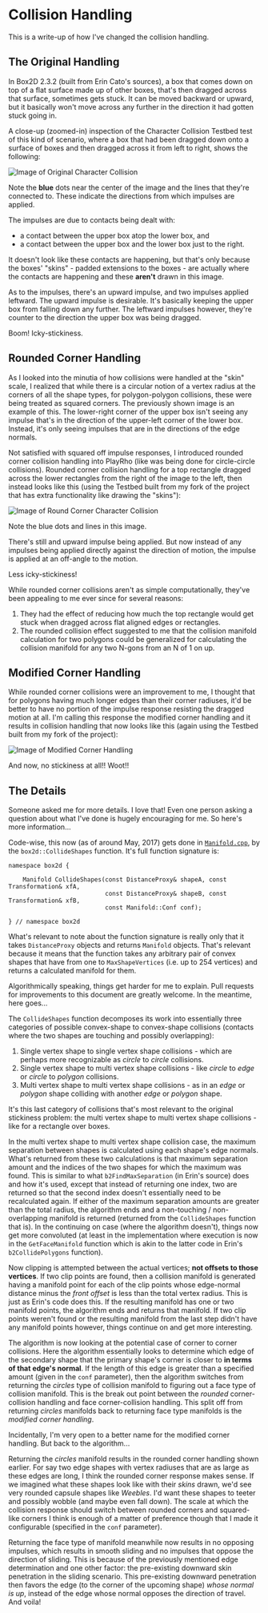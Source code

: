 # Collision Handling

This is a write-up of how I've changed the collision handling.

## The Original Handling

In Box2D 2.3.2 (built from Erin Cato's sources), a box that comes down on top
of a flat surface made up of other boxes, that's then dragged across that
surface, sometimes gets stuck. It can be moved backward or upward, but it
basically won't move across any further in the direction it had gotten stuck
going in.

A close-up (zoomed-in) inspection of the Character Collision Testbed test of
this kind of scenario, where a box that had been dragged down onto a surface
of boxes and then dragged across it from left to right, shows the following:

![Image of Original Character Collision](images/OriginalRectRectCollision.png)

Note the **blue** dots near the center of the image and the lines that they're
connected to. These indicate the directions from which impulses are applied.

The impulses are due to contacts being dealt with:
 - a contact between the upper box atop the lower box, and
 - a contact between the upper box and the lower box just to the right.

It doesn't look like these contacts are happening, but that's only because the
boxes' "skins" - padded extensions to the boxes - are actually where the
contacts are happening and these **aren't** drawn in this image.

As to the impulses, there's an upward impulse, and two impulses applied
leftward.
The upward impulse is desirable. It's basically keeping the upper box from
falling down any further.
The leftward impulses however, they're counter to the direction the upper box
was being dragged.

Boom! Icky-stickiness.

## Rounded Corner Handling

As I looked into the minutia of how collisions were handled at the "skin"
scale, I realized that while there is a circular notion of a vertex radius at
the corners of all the shape types, for polygon-polygon collisions, these were
being treated as squared corners. The previously shown image is an example of
this. The lower-right corner of the upper box isn't seeing any impulse that's
in the direction of the upper-left corner of the lower box. Instead, it's
only seeing impulses that are in the directions of the edge normals.

Not satisfied with squared off impulse responses, I introduced rounded corner
collision handling into PlayRho (like was being done for circle-circle
collisions). Rounded corner collision handling for a top rectangle dragged
across the lower rectangles from the right of the image to the left, then
instead looks like this (using the Testbed built from my fork of the project
that has extra functionality like drawing the "skins"):

![Image of Round Corner Character Collision](images/RoundCornerRectRectCollision.png)

Note the blue dots and lines in this image.

There's still and upward impulse being applied. But now instead of any impulses
being applied directly against the direction of motion, the impulse is applied
at an off-angle to the motion.

Less icky-stickiness!

While rounded corner collisions aren't as simple computationally, they've been
appealing to me ever since for several reasons:
 1. They had the effect of reducing how much the top rectangle would get stuck
    when dragged across flat aligned edges or rectangles.
 2. The rounded collision effect suggested to me that the collision manifold
    calculation for two polygons could be generalized for calculating the
    collision manifold for any two N-gons from an N of 1 on up.

## Modified Corner Handling

While rounded corner collisions were an improvement to me, I thought that for
polygons having much longer edges than their corner radiuses, it'd be better to
have no portion of the impulse response resisting the dragged motion at all.
I'm calling this response the modified corner handling and it results in
collision handling that now looks like this (again using the Testbed built
from my fork of the project):

![Image of Modified Corner Handling](images/ThresholdRectRectCollision.png)

And now, no stickiness at all!! Woot!!

## The Details

Someone asked me for more details. I love that! Even one person asking a question about
what I've done is hugely encouraging for me. So here's more information...

Code-wise, this now (as of around May, 2017) gets done in [`Manifold.cpp`](https://github.com/louis-langholtz/PlayRho/blob/dev/PlayRho/Collision/Manifold.cpp), by the `box2d::CollideShapes` function. It's full function signature is:

    namespace box2d {

        Manifold CollideShapes(const DistanceProxy& shapeA, const Transformation& xfA,
                               const DistanceProxy& shapeB, const Transformation& xfB,
                               const Manifold::Conf conf);

    } // namespace box2d

What's relevant to note about the function signature is really only that it takes `DistanceProxy`
objects and returns `Manifold` objects.
That's relevant because it means that the function takes any arbitrary pair of convex
shapes that have from one to `MaxShapeVertices` (i.e. up to 254 vertices) and returns
a calculated manifold for them.

Algorithmically speaking, things get harder for me to explain.
Pull requests for improvements to this document are greatly welcome.
In the meantime, here goes...

The `CollideShapes` function decomposes its work into essentially three categories
of possible convex-shape to convex-shape collisions (contacts where the two shapes
are touching and possibly overlapping):

 1. Single vertex shape to single vertex shape collisions - which are perhaps more recognizable
    as *circle* to *circle* collisions.
 2. Single vertex shape to multi vertex shape collisions - like *circle* to *edge* or *circle*
    to *polygon* collisions.
 3. Multi vertex shape to multi vertex shape collisions - as in an *edge* or *polygon* shape
    colliding with another *edge* or *polygon* shape.

It's this last category of collisions that's most relevant to the original stickiness problem:
the multi vertex shape to multi vertex shape collisions - like for a rectangle over boxes.

In the multi vertex shape to multi vertex shape collision case,
the maximum separation between shapes is calculated using each shape's edge normals.
What's returned from these two calculations is that maximum separation amount and the indices
of the two shapes for which the maximum was found.
This is similar to what `b2FindMaxSeparation` (in Erin's source) does
and how it's used, except that instead of returning one index, two are returned so that
the second index doesn't essentially need to be recalculated again.
If either of the maximum separation amounts are greater than the total radius, the
algorithm ends and a non-touching / non-overlapping manifold is returned (returned from the
`CollideShapes` function that is).
In the continuing on case (where the algorithm doesn't), things now get more convoluted
(at least in the implementation where execution is now in the `GetFaceManifold` function
  which is akin to the latter code in Erin's `b2CollidePolygons` function).

Now clipping is attempted between the actual vertices; **not offsets to those vertices**.
If two clip points are found, then a collision manifold is generated having a manifold point
for each of the clip points whose edge-normal distance minus the *front offset* is less than
the total vertex radius. This is just as Erin's code does this.
If the resulting manifold has one or two manifold points, the algorithm ends and returns
that manifold.
If two clip points weren't found or the resulting manifold from the last step didn't have
any manifold points however, things continue on and get more interesting.

The algorithm is now looking at the potential case of corner to corner collisions.
Here the algorithm essentially looks to determine which edge of the secondary shape
that the primary shape's corner is closer to **in terms of that edge's normal**.
If the length of this edge is greater than a specified amount (given in the `conf` parameter),
then the algorithm switches from returning the *circles* type of collision manifold
to figuring out a face type of collision manifold. This is the break out point between
the *rounded* corner-collision handling and face corner-collision handling. This split
off from returning *circles* manifolds back to returning face type manifolds is the
*modified corner handling*.

Incidentally, I'm very open to a better name for the modified corner handling.
But back to the algorithm...

Returning the *circles* manifold results in the rounded corner handling
shown earlier. For say two edge shapes with vertex radiuses that are as large as these edges
are long, I think the rounded corner response makes sense. If we imagined what these shapes
look like with their *skins* drawn, we'd see very rounded capsule shapes like *Weebles*.
I'd want these shapes to teeter and possibly wobble (and maybe even fall down).
The scale at which the collision response should switch between rounded corners and squared-like
corners I think is enough of a matter of preference though that I made it configurable
(specified in the `conf` parameter).

Returning the face type of manifold meanwhile now results in no opposing impulses, which
results in smooth sliding and no impulses that oppose the direction of sliding. This is
because of the previously mentioned edge determination and one other factor:
the pre-existing downward skin penetration in the sliding scenario.
This pre-existing downward penetration then favors the edge (to the corner of the upcoming shape)
*whose normal is up*, instead of the edge whose normal opposes the direction of travel.
And voila!
